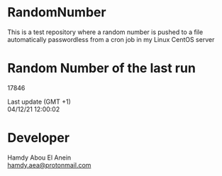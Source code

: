 # RandomNumber    
This is a test repository where a random number is pushed to a file automatically passwordless from a cron job in my Linux CentOS server    
# Random Number of the last run   
17846
      
Last update (GMT +1)    
04/12/21 12:00:02
# Developer    
Hamdy Abou El Anein   
hamdy.aea@protonmail.com
